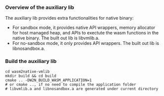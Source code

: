 ### Overview of the auxiliary lib

The auxiliary lib provides extra functionalities for native binary:
- For sandbox mode, it provides native API wrappers, memory allocator for host managed heap, and APIs to exectute the wasm functions in the native binary. The built out lib is libvmlib.a.
- For no-sandbox mode, it only provides API wrappers. The built out lib is libnosandbox.a.

### Build the auxiliary lib

```shell
cd wasm2native-vmlib
mkdir build && cd build
cmake .. -DW2N_BUILD_WASM_APPLICATION=1
# or cmake .., if no need to compile the application folder
# libvmlib.a and libnosandbox.a are generated under current directory
```
